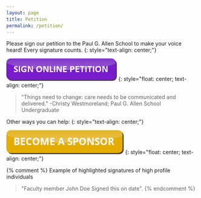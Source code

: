 ```yaml
---
layout: page
title: Petition
permalink: /petition/
---
```


Please sign our petition to the Paul G. Allen School to make your voice heard! Every signature counts.
{: style="text-align: center;"}

[![button to click to sign the petition](/images/button.png)](https://www.change.org/p/build-a-counterspace-in-the-paul-g-allen-school)
{: style="float: center; text-align: center;"}

> "Things need to change: care needs to be communicated and delivered." -Christy Westmoreland; Paul G. Allen School Undergraduate

Other ways you can help:
{: style="text-align: center;"}

[![button to click to become a sponsor](/images/button_become-a-sponsor.png)](https://multiculturalmatrix.github.io/sponsorship/)
{: style="float: center; text-align: center;"}

{% comment %}
Example of highlighted signatures of high profile individuals

> "Faculty member John Doe Signed this on date".
{% endcomment %}
